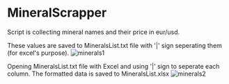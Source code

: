 # MineralScrapper

Script is collecting mineral names and their price in eur/usd.

These values are saved to MineralsList.txt file with '|' sign seperating them (for excel's purpose).
![minerals1](https://user-images.githubusercontent.com/118799677/203973099-34665e09-ef5d-4784-92dd-56394d8b2f9a.jpg)

Opening MineralsList.txt file with Excel and using '|' sign to seperate each column. 
The formatted data is saved to MineralsList.xlsx
![minerals2](https://user-images.githubusercontent.com/118799677/203973286-2cb82da3-a452-4434-bc31-ae5a8c68e6f7.jpg)



